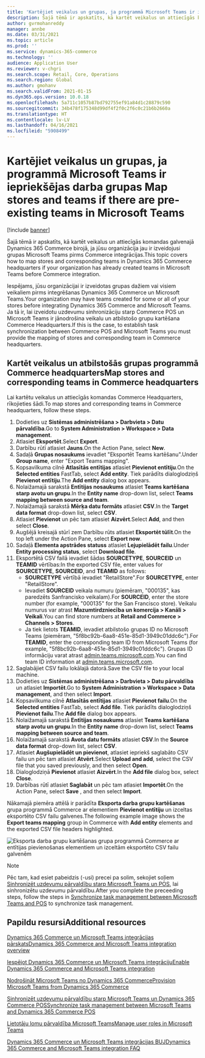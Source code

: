 ```yaml
---
title: 'Kartējiet veikalus un grupas, ja programmā Microsoft Teams ir iepriekšējas darba grupas '
description: Šajā tēmā ir apskatīts, kā kartēt veikalus un attiecīgās komandas galvenajā Dynamics 365 Commerce birojā, ja jūsu organizācija jau ir izveidojusi grupas Microsoft Teams pirms Commerce integrācijas.
author: gvrmohanreddy
manager: annbe
ms.date: 03/31/2021
ms.topic: article
ms.prod: ''
ms.service: dynamics-365-commerce
ms.technology: ''
audience: Application User
ms.reviewer: v-chgri
ms.search.scope: Retail, Core, Operations
ms.search.region: Global
ms.author: gmohanv
ms.search.validFrom: 2021-01-15
ms.dyn365.ops.version: 10.0.18
ms.openlocfilehash: 5a711c1057b87bd792755ef91a84d1c28879c590
ms.sourcegitcommit: 34b478f175348d99df4f2f0c2f6c0c21b6b2660a
ms.translationtype: HT
ms.contentlocale: lv-LV
ms.lasthandoff: 04/16/2021
ms.locfileid: "5908499"
---
```

# <a name="map-stores-and-teams-if-there-are-pre-existing-teams-in-microsoft-teams"></a><span data-ttu-id="379ba-103">Kartējiet veikalus un grupas, ja programmā Microsoft Teams ir iepriekšējas darba grupas </span><span class="sxs-lookup"><span data-stu-id="379ba-103">Map stores and teams if there are pre-existing teams in Microsoft Teams</span></span>

[!include [banner](includes/banner.md)]

<span data-ttu-id="379ba-104">Šajā tēmā ir apskatīts, kā kartēt veikalus un attiecīgās komandas galvenajā Dynamics 365 Commerce birojā, ja jūsu organizācija jau ir izveidojusi grupas Microsoft Teams pirms Commerce integrācijas.</span><span class="sxs-lookup"><span data-stu-id="379ba-104">This topic covers how to map stores and corresponding teams in Dynamics 365 Commerce headquarters if your organization has already created teams in Microsoft Teams before Commerce integration.</span></span>

<span data-ttu-id="379ba-105">Iespējams, jūsu organizācijai ir izveidotas grupas dažiem vai visiem veikaliem pirms integrēšanas Dynamics 365 Commerce un Microsoft Teams.</span><span class="sxs-lookup"><span data-stu-id="379ba-105">Your organization may have teams created for some or all of your stores before integrating Dynamics 365 Commerce and Microsoft Teams.</span></span> <span data-ttu-id="379ba-106">Ja tā ir, lai izveidotu uzdevumu sinhronizāciju starp Commerce POS un Microsoft Teams ir jānodrošina veikalu un atbilstošo grupu kartēšana Commerce Headquarters.</span><span class="sxs-lookup"><span data-stu-id="379ba-106">If this is the case, to establish task synchronization between Commerce POS and Microsoft Teams you must provide the mapping of stores and corresponding team in Commerce headquarters.</span></span>

## <a name="map-stores-and-corresponding-teams-in-commerce-headquarters"></a><span data-ttu-id="379ba-107">Kartēt veikalus un atbilstošās grupas programmā Commerce headquarters</span><span class="sxs-lookup"><span data-stu-id="379ba-107">Map stores and corresponding teams in Commerce headquarters</span></span> 

<span data-ttu-id="379ba-108">Lai kartētu veikalus un attiecīgās komandas Commerce Headquarters, rīkojieties šādi.</span><span class="sxs-lookup"><span data-stu-id="379ba-108">To map stores and corresponding teams in Commerce headquarters, follow these steps.</span></span>

1. <span data-ttu-id="379ba-109">Dodieties uz **Sistēmas administrēšana \> Darbvieta \> Datu pārvaldība**.</span><span class="sxs-lookup"><span data-stu-id="379ba-109">Go to **System Administration \> Workspace \> Data management**.</span></span>
1. <span data-ttu-id="379ba-110">Atlasiet **Eksportēt**.</span><span class="sxs-lookup"><span data-stu-id="379ba-110">Select **Export**.</span></span> 
1. <span data-ttu-id="379ba-111">Darbību rūtī atlasiet **Jauns**.</span><span class="sxs-lookup"><span data-stu-id="379ba-111">On the Action Pane, select **New**.</span></span>
1. <span data-ttu-id="379ba-112">Sadaļā **Grupas nosaukums** ievadiet "Eksportēt Teams kartēšanu".</span><span class="sxs-lookup"><span data-stu-id="379ba-112">Under **Group name**, enter "Export Teams mapping".</span></span>
1. <span data-ttu-id="379ba-113">Kopsavilkuma cilnē **Atlasītās entītijas** atlasiet **Pievienot entītiju**.</span><span class="sxs-lookup"><span data-stu-id="379ba-113">On the **Selected entities** FastTab, select **Add entity**.</span></span> <span data-ttu-id="379ba-114">Tiek parādīts dialoglodziņš **Pievienot entītiju**.</span><span class="sxs-lookup"><span data-stu-id="379ba-114">The **Add entity** dialog box appears.</span></span>  
1. <span data-ttu-id="379ba-115">Nolaižamajā sarakstā **Entītijas nosaukums** atlasiet **Teams kartēšana starp avotu un grupu**.</span><span class="sxs-lookup"><span data-stu-id="379ba-115">In the **Entity name** drop-down list, select **Teams mapping between source and team**.</span></span>
1. <span data-ttu-id="379ba-116">Nolaižamajā sarakstā **Mērķa datu formāts** atlasiet **CSV**.</span><span class="sxs-lookup"><span data-stu-id="379ba-116">In the **Target data format** drop-down list, select **CSV**.</span></span>
1. <span data-ttu-id="379ba-117">Atlasiet **Pievienot** un pēc tam atlasiet **Aizvērt**.</span><span class="sxs-lookup"><span data-stu-id="379ba-117">Select **Add**, and then select **Close**.</span></span>
1. <span data-ttu-id="379ba-118">Augšējā kreisajā stūrī zem Darbību rūts atlasiet **Eksportēt tūlīt**.</span><span class="sxs-lookup"><span data-stu-id="379ba-118">On the top left under the Action Pane, select **Export now**.</span></span>
1. <span data-ttu-id="379ba-119">Sadaļā **Elementa apstrādes statuss** atlasiet **Lejupielādēt failu**.</span><span class="sxs-lookup"><span data-stu-id="379ba-119">Under **Entity processing status**, select **Download file**.</span></span>
1. <span data-ttu-id="379ba-120">Eksportētā CSV failā ievadiet šādas **SOURCETYPE**, **SOURCEID** un **TEAMID** vērtības:</span><span class="sxs-lookup"><span data-stu-id="379ba-120">In the exported CSV file, enter values for **SOURCETYPE**, **SOURCEID**, and **TEAMID** as follows:</span></span>
    - <span data-ttu-id="379ba-121">**SOURCETYPE** vērtībā ievadiet "RetailStore".</span><span class="sxs-lookup"><span data-stu-id="379ba-121">For **SOURCETYPE**, enter "RetailStore".</span></span> 
    - <span data-ttu-id="379ba-122">Ievadiet **SOURCEID** veikala numuru (piemēram, "000135", kas paredzēts Sanfrancisko veikalam).</span><span class="sxs-lookup"><span data-stu-id="379ba-122">For **SOURCEID**, enter the store number (for example, "000135" for the San Francisco store).</span></span> <span data-ttu-id="379ba-123">Veikalu numurus var atrast **Mazumtirdzniecība un komercija \> Kanāli \> Veikali**.</span><span class="sxs-lookup"><span data-stu-id="379ba-123">You can find store numbers at **Retail and Commerce \> Channels \> Stores**.</span></span>
    - <span data-ttu-id="379ba-124">Ja tiek lietots **TEAMID**, ievadiet atbilstošo grupas ID no Microsoft Teams (piemēram, "5f8bc92b-6aa8-451e-85d1-3949c01ddc6c").</span><span class="sxs-lookup"><span data-stu-id="379ba-124">For **TEAMID**, enter the corresponding team ID from Microsoft Teams (for example, "5f8bc92b-6aa8-451e-85d1-3949c01ddc6c").</span></span> <span data-ttu-id="379ba-125">Grupas ID informāciju varat atrast [admin.teams.microsoft.com](https://admin.teams.microsoft.com).</span><span class="sxs-lookup"><span data-stu-id="379ba-125">You can find team ID information at [admin.teams.microsoft.com](https://admin.teams.microsoft.com).</span></span>
1. <span data-ttu-id="379ba-126">Saglabājiet CSV failu lokālajā datorā.</span><span class="sxs-lookup"><span data-stu-id="379ba-126">Save the CSV file to your local machine.</span></span>
1. <span data-ttu-id="379ba-127">Dodieties uz **Sistēmas administrēšana \> Darbvieta \> Datu pārvaldība** un atlasiet **Importēt**.</span><span class="sxs-lookup"><span data-stu-id="379ba-127">Go to **System Administration \> Workspace \> Data management**, and then select **Import**.</span></span>
1. <span data-ttu-id="379ba-128">Kopsavilkuma cilnē **Atlasītās entītijas** atlasiet **Pievienot failu**.</span><span class="sxs-lookup"><span data-stu-id="379ba-128">On the **Selected entities** FastTab, select **Add file**.</span></span> <span data-ttu-id="379ba-129">Tiek parādīts dialoglodziņš **Pievienot failu**.</span><span class="sxs-lookup"><span data-stu-id="379ba-129">The **Add file** dialog box appears.</span></span>
1. <span data-ttu-id="379ba-130">Nolaižamajā sarakstā **Entītijas nosaukums** atlasiet **Teams kartēšana starp avotu un grupu**.</span><span class="sxs-lookup"><span data-stu-id="379ba-130">In the **Entity name** drop-down list, select **Teams mapping between source and team**.</span></span>
1. <span data-ttu-id="379ba-131">Nolaižamajā sarakstā **Avota datu formāts** atlasiet **CSV**.</span><span class="sxs-lookup"><span data-stu-id="379ba-131">In the **Source data format** drop-down list, select **CSV**.</span></span>
1. <span data-ttu-id="379ba-132">Atlasiet **Augšupielādēt un pievienot**, atlasiet iepriekš saglabāto CSV failu un pēc tam atlasiet **Atvērt**.</span><span class="sxs-lookup"><span data-stu-id="379ba-132">Select **Upload and add**, select the CSV file that you saved previously, and then select **Open**.</span></span>
1. <span data-ttu-id="379ba-133">Dialoglodziņā **Pievienot** atlasiet **Aizvērt**.</span><span class="sxs-lookup"><span data-stu-id="379ba-133">In the **Add file** dialog box, select **Close**.</span></span>
1. <span data-ttu-id="379ba-134">Darbības rūtī atlasiet **Saglabāt** un pēc tam atlasiet **Importēt**.</span><span class="sxs-lookup"><span data-stu-id="379ba-134">On the Action Pane, select **Save** , and then select **Import**.</span></span>

<span data-ttu-id="379ba-135">Nākamajā piemēra attēlā ir parādīta **Eksporta darba grupu kartēšanas** grupa programmā Commerce ar elementiem **Pievienot entītiju** un izceltas eksportēto CSV failu galvenes.</span><span class="sxs-lookup"><span data-stu-id="379ba-135">The following example image shows the **Export teams mapping** group in Commerce with **Add entity** elements and the exported CSV file headers highlighted.</span></span>

![Eksporta darba grupu kartēšanas grupa programmā Commerce ar entītijas pievienošanas elementiem un izceltām eksportēto CSV failu galvenēm](media/d365-commerce-data-mgmt-export-entity.png)

> [!NOTE]
> <span data-ttu-id="379ba-137">Pēc tam, kad esiet pabeidzis (-usi) precei pa solim, sekojiet soļiem [Sinhronizēt uzdevumu pārvaldību starp Microsoft Teams un POS](synchronize-tasks-teams-pos.md), lai sinhronizētu uzdevumu pārvaldību.</span><span class="sxs-lookup"><span data-stu-id="379ba-137">After you complete the preceeding steps, follow the steps in [Synchronize task management between Microsoft Teams and POS](synchronize-tasks-teams-pos.md) to synchronize task management.</span></span> 

## <a name="additional-resources"></a><span data-ttu-id="379ba-138">Papildu resursi</span><span class="sxs-lookup"><span data-stu-id="379ba-138">Additional resources</span></span>

[<span data-ttu-id="379ba-139">Dynamics 365 Commerce un Microsoft Teams integrācijas pārskats</span><span class="sxs-lookup"><span data-stu-id="379ba-139">Dynamics 365 Commerce and Microsoft Teams integration overview</span></span>](commerce-teams-integration.md)

[<span data-ttu-id="379ba-140">Iespējot Dynamics 365 Commerce un Microsoft Teams integrāciju</span><span class="sxs-lookup"><span data-stu-id="379ba-140">Enable Dynamics 365 Commerce and Microsoft Teams integration</span></span>](enable-teams-integration.md)

[<span data-ttu-id="379ba-141">Nodrošināt Microsoft Teams no Dynamics 365 Commerce</span><span class="sxs-lookup"><span data-stu-id="379ba-141">Provision Microsoft Teams from Dynamics 365 Commerce</span></span>](provision-teams-from-commerce.md)

[<span data-ttu-id="379ba-142">Sinhronizēt uzdevumu pārvaldību starp Microsoft Teams un Dynamics 365 Commerce POS</span><span class="sxs-lookup"><span data-stu-id="379ba-142">Synchronize task management between Microsoft Teams and Dynamics 365 Commerce POS</span></span>](synchronize-tasks-teams-pos.md)

[<span data-ttu-id="379ba-143">Lietotāju lomu pārvaldība Microsoft Teams</span><span class="sxs-lookup"><span data-stu-id="379ba-143">Manage user roles in Microsoft Teams</span></span>](manage-user-roles-teams.md)

[<span data-ttu-id="379ba-144">Dynamics 365 Commerce un Microsoft Teams integrācijas BUJ</span><span class="sxs-lookup"><span data-stu-id="379ba-144">Dynamics 365 Commerce and Microsoft Teams integration FAQ</span></span>](teams-integration-faq.md)
